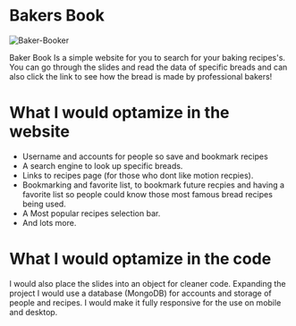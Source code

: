 # Bakers Book
![Baker-Booker](https://github.com/HaarithBinSabur/baker-booker/assets/122664801/b8c104de-2d3d-4f5e-a86c-2fb8c4c49c5b)

Baker Book Is a simple website for you  to search for your baking recipes's.
You can go through the slides and read the data of specific breads and can also click the link to see
how the bread is made by professional bakers!

# What I would optamize in the website

- Username and accounts for people so save and bookmark recipes
- A search engine to look up specific breads.
- Links to recipes page (for those who dont like motion recpies).
- Bookmarking and favorite list, to bookmark future recpies and having a favorite list so people could know those most famous bread recipes being used.
- A Most popular recipes selection bar.
- And lots more.

# What I would optamize in the code

 I would also place the slides into an object for cleaner code. 
 Expanding the project I would use a database (MongoDB) for accounts and storage of people and recipes.
 I would make it fully responsive for the use on mobile and desktop.


 
 
 
